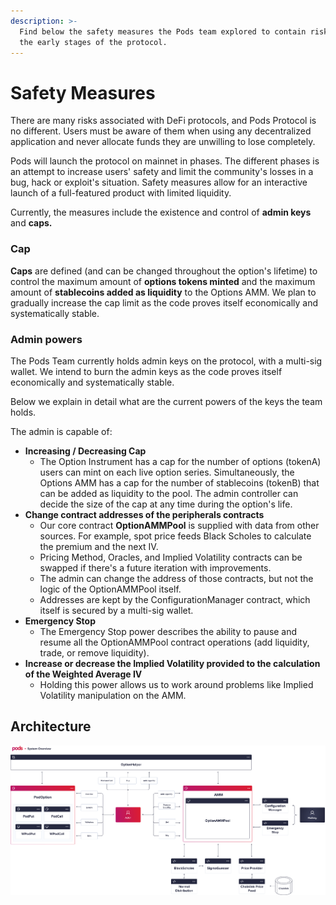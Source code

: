 ```yaml
---
description: >-
  Find below the safety measures the Pods team explored to contain risks during
  the early stages of the protocol.
---
```


# Safety Measures

There are many risks associated with DeFi protocols, and Pods Protocol is no different. Users must be aware of them when using any decentralized application and never allocate funds they are unwilling to lose completely.

Pods will launch the protocol on mainnet in phases. The different phases is an attempt to increase users' safety and limit the community's losses in a bug, hack or exploit's situation. Safety measures allow for an interactive launch of a full-featured product with limited liquidity.

Currently, the measures include the existence and control of **admin keys** and **caps.**

### **Cap**

**Caps** are defined \(and can be changed throughout the option's lifetime\) to control the maximum amount of **options tokens minted** and the maximum amount of **stablecoins added as liquidity** to the Options AMM. We plan to gradually increase the cap limit as the code proves itself economically and systematically stable.

### Admin powers

‌The Pods Team currently holds admin keys on the protocol, with a multi-sig wallet. We intend to burn the admin keys as the code proves itself economically and systematically stable.

Below we explain in detail what are the current powers of the keys the team holds.

The admin is capable of:

* **Increasing / Decreasing Cap**
  * The Option Instrument has a cap for the number of options \(tokenA\) users can mint on each live option series. Simultaneously, the Options AMM has a cap for the number of stablecoins \(tokenB\) that can be added as liquidity to the pool. The admin controller can decide the size of the cap at any time during the option's life.
* **Change contract addresses of the peripherals contracts**
  * Our core contract **OptionAMMPool** is supplied with data from other sources. For example, spot price feeds Black Scholes to calculate the premium and the next IV.
  * Pricing Method, Oracles, and Implied Volatility contracts can be swapped if there's a future iteration with improvements.
  * The admin can change the address of those contracts, but not the logic of the OptionAMMPool itself.
  * Addresses are kept by the ConfigurationManager contract, which itself is secured by a multi-sig wallet.
* **Emergency Stop**
  * The Emergency Stop power describes the ability to pause and resume all the OptionAMMPool contract operations \(add liquidity, trade, or remove liquidity\).
* **Increase or decrease the Implied Volatility provided to the calculation of the Weighted Average IV**
  * Holding this power allows us to work around problems like Implied Volatility manipulation on the AMM.

## Architecture

![System Architecture Design ](../.gitbook/assets/frame-3-1-.png)

